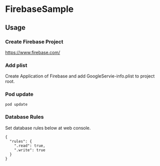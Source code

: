 # FirebaseSample

## Usage

### Create Firebase Project

https://www.firebase.com/

### Add plist

Create Application of Firebase and add GoogleServie-info.plist to project root.

### Pod update

```
pod update
```

### Database Rules

Set database rules below at web console.

```
{
  "rules": {
    ".read": true,
    ".write": true
  }
}
```
